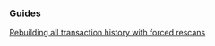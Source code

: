 ### Guides

[Rebuilding all transaction history with forced rescans](https://git.parallelcoin.io/dev/pod/walletmain/tree/master/docs/force_rescans.md)
